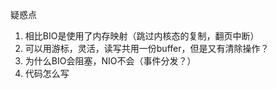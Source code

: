 疑惑点

1. 相比BIO是使用了内存映射（跳过内核态的复制，翻页中断）
2. 可以用游标，灵活，读写共用一份buffer，但是又有清除操作？
3. 为什么BIO会阻塞，NIO不会（事件分发？）
4. 代码怎么写